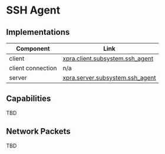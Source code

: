 # SSH Agent


## Implementations

| Component         | Link                                                                                                               |
|-------------------|--------------------------------------------------------------------------------------------------------------------|
| client            | [xpra.client.subsystem.ssh_agent](https://github.com/Xpra-org/xpra/blob/master/xpra/client/subsystem/ssh_agent.py) |
| client connection | n/a                                                                                                                |
| server            | [xpra.server.subsystem.ssh_agent](https://github.com/Xpra-org/xpra/blob/master/xpra/server/subsystem/ssh_agent.py)           |


## Capabilities

TBD

## Network Packets

TBD